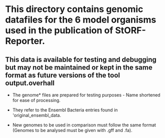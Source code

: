 # This directory contains genomic datafiles for the 6 model organisms used in the publication of StORF-Reporter.
## This data is available for testing and debugging but may not be maintained or kept in the same format as future versions of the tool output.overhall

* The genome* files are prepared for testing purposes - Name shortened for ease of processing.
* They refer to the Ensembl Bacteria entries found in 'original_ensembl_data.

* New genomes to be used in comparison must follow the same format (Genomes to be analysed must be given with .gff and
  .fa).  

